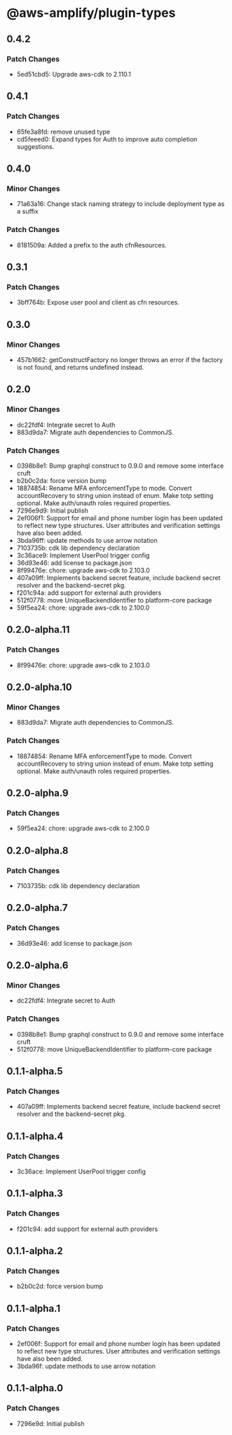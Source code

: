 # @aws-amplify/plugin-types

## 0.4.2

### Patch Changes

- 5ed51cbd5: Upgrade aws-cdk to 2.110.1

## 0.4.1

### Patch Changes

- 65fe3a8fd: remove unused type
- cd5feeed0: Expand types for Auth to improve auto completion suggestions.

## 0.4.0

### Minor Changes

- 71a63a16: Change stack naming strategy to include deployment type as a suffix

### Patch Changes

- 8181509a: Added a prefix to the auth cfnResources.

## 0.3.1

### Patch Changes

- 3bff764b: Expose user pool and client as cfn resources.

## 0.3.0

### Minor Changes

- 457b1662: getConstructFactory no longer throws an error if the factory is not found, and returns undefined instead.

## 0.2.0

### Minor Changes

- dc22fdf4: Integrate secret to Auth
- 883d9da7: Migrate auth dependencies to CommonJS.

### Patch Changes

- 0398b8e1: Bump graphql construct to 0.9.0 and remove some interface cruft
- b2b0c2da: force version bump
- 18874854: Rename MFA enforcementType to mode. Convert accountRecovery to string union instead of enum. Make totp setting optional. Make auth/unauth roles required properties.
- 7296e9d9: Initial publish
- 2ef006f1: Support for email and phone number login has been updated to reflect new type structures. User attributes and verification settings have also been added.
- 3bda96ff: update methods to use arrow notation
- 7103735b: cdk lib dependency declaration
- 3c36ace9: Implement UserPool trigger config
- 36d93e46: add license to package.json
- 8f99476e: chore: upgrade aws-cdk to 2.103.0
- 407a09ff: Implements backend secret feature, include backend secret resolver and the backend-secret pkg.
- f201c94a: add support for external auth providers
- 512f0778: move UniqueBackendIdentifier to platform-core package
- 59f5ea24: chore: upgrade aws-cdk to 2.100.0

## 0.2.0-alpha.11

### Patch Changes

- 8f99476e: chore: upgrade aws-cdk to 2.103.0

## 0.2.0-alpha.10

### Minor Changes

- 883d9da7: Migrate auth dependencies to CommonJS.

### Patch Changes

- 18874854: Rename MFA enforcementType to mode. Convert accountRecovery to string union instead of enum. Make totp setting optional. Make auth/unauth roles required properties.

## 0.2.0-alpha.9

### Patch Changes

- 59f5ea24: chore: upgrade aws-cdk to 2.100.0

## 0.2.0-alpha.8

### Patch Changes

- 7103735b: cdk lib dependency declaration

## 0.2.0-alpha.7

### Patch Changes

- 36d93e46: add license to package.json

## 0.2.0-alpha.6

### Minor Changes

- dc22fdf4: Integrate secret to Auth

### Patch Changes

- 0398b8e1: Bump graphql construct to 0.9.0 and remove some interface cruft
- 512f0778: move UniqueBackendIdentifier to platform-core package

## 0.1.1-alpha.5

### Patch Changes

- 407a09ff: Implements backend secret feature, include backend secret resolver and the backend-secret pkg.

## 0.1.1-alpha.4

### Patch Changes

- 3c36ace: Implement UserPool trigger config

## 0.1.1-alpha.3

### Patch Changes

- f201c94: add support for external auth providers

## 0.1.1-alpha.2

### Patch Changes

- b2b0c2d: force version bump

## 0.1.1-alpha.1

### Patch Changes

- 2ef006f: Support for email and phone number login has been updated to reflect new type structures. User attributes and verification settings have also been added.
- 3bda96f: update methods to use arrow notation

## 0.1.1-alpha.0

### Patch Changes

- 7296e9d: Initial publish
